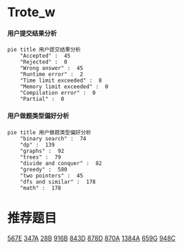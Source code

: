 # Trote_w

<!-- tabs:start -->



#### **用户提交结果分析**

```mermaid
pie title 用户提交结果分析
    "Accepted" :  45
    "Rejected" :  0
    "Wrong answer" :  45
    "Runtime error" :  2
    "Time limit exceeded" :  8
    "Memory limit exceeded" :  0
    "Compilation error" :  0
    "Partial" :  0
```

#### **用户做题类型偏好分析**

```mermaid
pie title 用户做题类型偏好分析
    "binary search" :  74
    "dp" :  139
    "graphs" :  92
    "trees" :  79
    "divide and conquer" :  82
    "greedy" :  580
    "two pointers" :  45
    "dfs and similar" :  178
    "math" :  178
```



<!-- tabs:end -->
# 推荐题目
[567E](https://codeforces.com/contest/567/problem/E)
[347A](https://codeforces.com/contest/347/problem/A)
[28B](https://codeforces.com/contest/28/problem/B)
[916B](https://codeforces.com/contest/916/problem/B)
[843D](https://codeforces.com/contest/843/problem/D)
[878D](https://codeforces.com/contest/878/problem/D)
[870A](https://codeforces.com/contest/870/problem/A)
[1384A](https://codeforces.com/contest/1384/problem/A)
[659G](https://codeforces.com/contest/659/problem/G)
[948C](https://codeforces.com/contest/948/problem/C)
